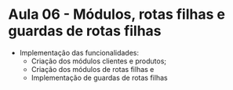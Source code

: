 # Aula 06 - Módulos, rotas filhas e guardas de rotas filhas
- Implementação das funcionalidades:
    - Criação dos módulos clientes e produtos;
    - Criação dos módulos de rotas filhas e
    - Implementação de guardas de rotas filhas